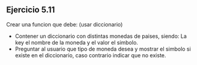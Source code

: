 ## **Ejercicio 5.11**

Crear una funcion que debe: (usar diccionario)

-   Contener un diccionario con distintas monedas de paises, siendo:
    La key el nombre de la moneda y el valor el simbolo.
-   Preguntar al usuario que tipo de moneda desea y mostrar el simbolo si existe en el diccionario, caso contrario indicar que no existe.
